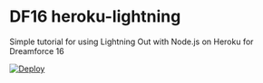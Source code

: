 DF16 heroku-lightning
================

Simple tutorial for using Lightning Out with Node.js on Heroku for Dreamforce 16

[![Deploy](https://www.herokucdn.com/deploy/button.svg)](https://heroku.com/deploy?template=https://github.com/dthong/DF16-herokulightningout&env[APPID]=your_connected_app_id&env[LOAPP]=c:CreateCaseLOApp)

